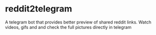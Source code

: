 # reddit2telegram
A telegram bot that provides better preview of shared reddit links. Watch videos, gifs and and check the full pictures directly in telegram
